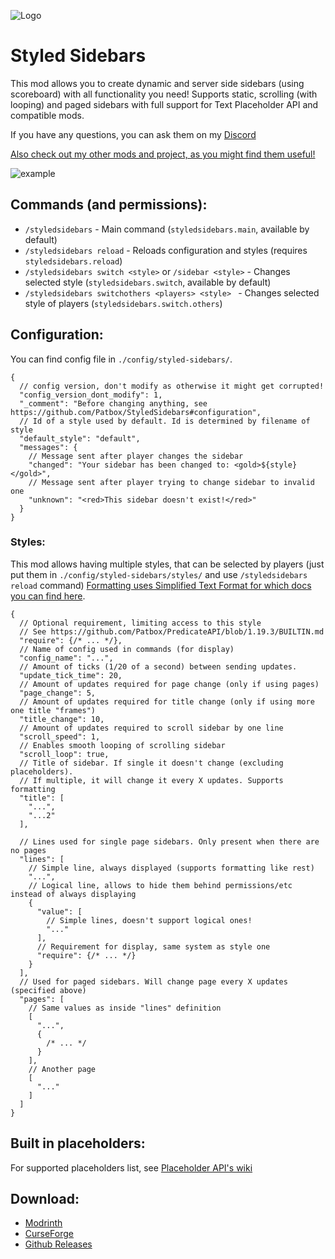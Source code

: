 ![Logo](https://imgur.com/Ha5mcMk.png)

# Styled Sidebars
This mod allows you to create dynamic and server side sidebars (using scoreboard) with 
all functionality you need! Supports static, scrolling (with looping) and paged sidebars 
with full support for Text Placeholder API and compatible mods.

If you have any questions, you can ask them on my [Discord](https://pb4.eu/discord)

[Also check out my other mods and project, as you might find them useful!](https://pb4.eu)

![example](https://imgur.com/jbNI9xN.gif)

## Commands (and permissions):
- `/styledsidebars` - Main command (`styledsidebars.main`, available by default)
- `/styledsidebars reload` - Reloads configuration and styles (requires `styledsidebars.reload`)
- `/styledsidebars switch <style>` or `/sidebar <style>` - Changes selected style (`styledsidebars.switch`, available by default)
- `/styledsidebars switchothers <players> <style> ` - Changes selected style of players (`styledsidebars.switch.others`)

## Configuration:
You can find config file in `./config/styled-sidebars/`.
```json5
{
  // config version, don't modify as otherwise it might get corrupted!
  "config_version_dont_modify": 1,
  "_comment": "Before changing anything, see https://github.com/Patbox/StyledSidebars#configuration",
  // Id of a style used by default. Id is determined by filename of style
  "default_style": "default",
  "messages": {
    // Message sent after player changes the sidebar
    "changed": "Your sidebar has been changed to: <gold>${style}</gold>",
    // Message sent after player trying to change sidebar to invalid one
    "unknown": "<red>This sidebar doesn't exist!</red>"
  }
}
```
### Styles:
This mod allows having multiple styles, that can be selected by players (just put them in `./config/styled-sidebars/styles/` and use `/styledsidebars reload` command)
[Formatting uses Simplified Text Format for which docs you can find here](https://placeholders.pb4.eu/user/text-format/).

```json5
{
  // Optional requirement, limiting access to this style
  // See https://github.com/Patbox/PredicateAPI/blob/1.19.3/BUILTIN.md
  "require": {/* ... */},
  // Name of config used in commands (for display)
  "config_name": "...",
  // Amount of ticks (1/20 of a second) between sending updates.
  "update_tick_time": 20,
  // Amount of updates required for page change (only if using pages)
  "page_change": 5,
  // Amount of updates required for title change (only if using more one title "frames")
  "title_change": 10,
  // Amount of updates required to scroll sidebar by one line
  "scroll_speed": 1,
  // Enables smooth looping of scrolling sidebar
  "scroll_loop": true,
  // Title of sidebar. If single it doesn't change (excluding placeholders).
  // If multiple, it will change it every X updates. Supports formatting
  "title": [
    "...",
    "...2"
  ],
  
  // Lines used for single page sidebars. Only present when there are no pages
  "lines": [
    // Simple line, always displayed (supports formatting like rest)
    "...",
    // Logical line, allows to hide them behind permissions/etc instead of always displaying
    {
      "value": [
        // Simple lines, doesn't support logical ones!
        "..."
      ],
      // Requirement for display, same system as style one
      "require": {/* ... */}
    }
  ],
  // Used for paged sidebars. Will change page every X updates (specified above)
  "pages": [
    // Same values as inside "lines" definition
    [
      "...",
      {
        /* ... */
      }
    ],
    // Another page
    [
      "..."
    ]
  ]
}
```

## Built in placeholders:
For supported placeholders list, see [Placeholder API's wiki](https://placeholders.pb4.eu/user/general/)

## Download:
- [Modrinth](https://modrinth.com/mod/styled-sidebars)
- [CurseForge](https://www.curseforge.com/minecraft/mc-mods/styled-sidebars)
- [Github Releases](https://github.com/Patbox/StyledSidebars/releases)